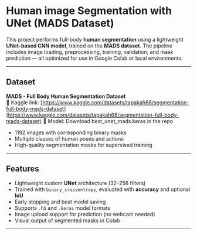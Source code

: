 #  Human image Segmentation with UNet (MADS Dataset)

This project performs full-body **human segmentation** using a lightweight **UNet-based CNN model**, trained on the **MADS dataset**. The pipeline includes image loading, preprocessing, training, validation, and mask prediction — all optimized for use in Google Colab or local environments.

---

##  Dataset

**MADS - Full Body Human Segmentation Dataset**  
📍 Kaggle link: [https://www.kaggle.com/datasets/tapakah68/segmentation-full-body-mads-dataset](https://www.kaggle.com/datasets/tapakah68/segmentation-full-body-mads-dataset)
🤖 Model: Download best_unet_mads.keras in the repo
- 1192 images with corresponding binary masks
- Multiple classes of human poses and actions
- High-quality segmentation masks for supervised training

---

##  Features

- Lightweight custom **UNet** architecture (32–256 filters)
- Trained with `binary_crossentropy`, evaluated with **accuracy** and optional **IoU**
- Early stopping and best model saving
- Supports `.h5` and `.keras` model formats
- Image upload support for prediction (no webcam needed)
- Visual output of segmented masks in Colab

---


